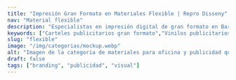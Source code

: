 ```yaml
---
title: "Impresión Gran Formato en Materiales Flexible | Repro Disseny"
nav: "Material flexible"
description: "Especialistas en impresión digital de gran formato en Barcelona. Imprimimos carteles publicitarios, vinilos y rótulos con máxima calidad. ¡Solicita presupuesto!."
keywords: ["Carteles publicitarios gran formato","Vinilos publicitarios gran formato","Impresión digital en Barcelona","Impresión gran formato Barcelona"]
slug: "flexible"
image: "/img/categorias/mockup.webp"
alt: "Imagen de la categoria de materiales para oficina y publicidad que fabrica Repro Disseny"
draft: false
tags: ["branding", "publicidad", "visual"]
---
```

<CategoryHeader :title="title" :image="image" :link="slug"/>